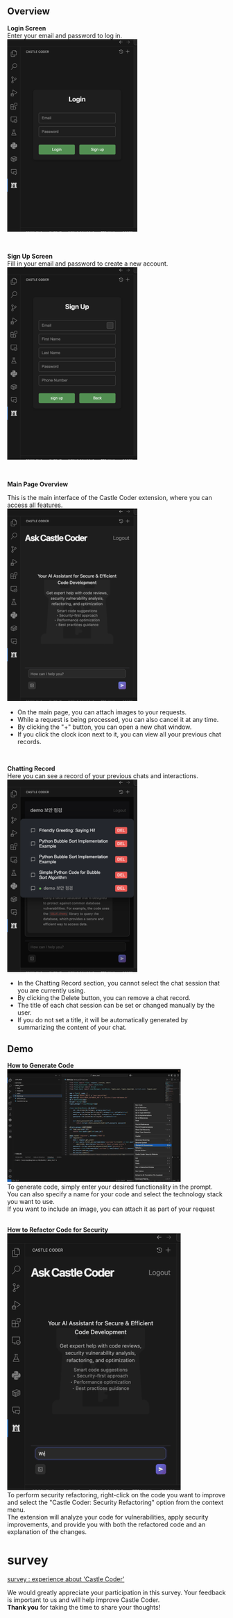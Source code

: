 ## Overview

**Login Screen**<br>
Enter your email and password to log in.
    <img src="./media/로그인창.png" alt="Login" width="300"/>

<br>

**Sign Up Screen**<br>
Fill in your email and password to create a new account.
    <img src="./media/회원가입창.png" alt="Sign up" width="300"/>

<br>

**Main Page Overview**<br>

This is the main interface of the Castle Coder extension, where you can access all features.<br>
    <img src="./media/메인.png" alt="Main Page" width="300"/>
- On the main page, you can attach images to your requests.
- While a request is being processed, you can also cancel it at any time.
- By clicking the "+" button, you can open a new chat window.
- If you click the clock icon next to it, you can view all your previous chat records.

<br>

**Chatting Record**<br>
Here you can see a record of your previous chats and interactions.
    <img src="./media/세션.png" alt="Chatting Record" width="300"/>
- In the Chatting Record section, you cannot select the chat session that you are currently using.
- By clicking the Delete button, you can remove a chat record.
- The title of each chat session can be set or changed manually by the user.
- If you do not set a title, it will be automatically generated by summarizing the content of your chat.

## Demo

**How to Generate Code**<br>
![Security Refactoring Demo](./media/security_refactoring.gif)<br>
To generate code, simply enter your desired functionality in the prompt.<br>
You can also specify a name for your code and select the technology stack you want to use.<br>
If you want to include an image, you can attach it as part of your request
<br><br>

**How to Refactor Code for Security**<br>
![Code Generation Demo](./media/code_generation.gif)<br>
To perform security refactoring, right-click on the code you want to improve and select the "Castle Coder: Security Refactoring" option from the context menu.<br>
The extension will analyze your code for vulnerabilities, apply security improvements, and provide you with both the refactored code and an explanation of the changes.




# survey

[survey : experience about 'Castle Coder'](https://docs.google.com/forms/d/e/1FAIpQLSclX3xUzi0s9K-pVpBKE36KTnpGT7jzBk340l6lxUL1N3kZwA/viewform?usp=dialog)

We would greatly appreciate your participation in this survey.
Your feedback is important to us and will help improve Castle Coder.<br>
**Thank you** for taking the time to share your thoughts!